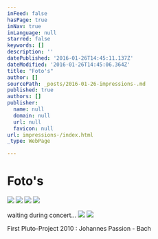 ```yaml
---
inFeed: false
hasPage: true
inNav: true
inLanguage: null
starred: false
keywords: []
description: ''
datePublished: '2016-01-26T14:45:11.137Z'
dateModified: '2016-01-26T14:45:06.364Z'
title: "Foto's"
author: []
sourcePath: _posts/2016-01-26-impressions-.md
published: true
authors: []
publisher:
  name: null
  domain: null
  url: null
  favicon: null
url: impressions-/index.html
_type: WebPage

---
```

# Foto's
![](https://s3-us-west-2.amazonaws.com/the-grid-img/p/fcd690cd33e2ea0376d31ef014874376f3e217a5.jpg)
![](https://s3-us-west-2.amazonaws.com/the-grid-img/p/9e4c273f3cd3e8ed1f72e13e389434faa0534e66.jpg)
![](https://s3-us-west-2.amazonaws.com/the-grid-img/p/e5be987447a56fec8104e29f635e5fff0f0eee3a.jpg)
![](https://s3-us-west-2.amazonaws.com/the-grid-img/p/bd0ee39f534b7f1f1b531dd6e78c8979496e8491.jpg)

waiting during concert...
![](https://s3-us-west-2.amazonaws.com/the-grid-img/p/c20c83a85bfd6724fdc421080000c72f829a661d.jpg)
![](https://s3-us-west-2.amazonaws.com/the-grid-img/p/b039721ae22ffc343c5414fd82ab3556958c6a40.jpg)

First Pluto-Project 2010 : Johannes Passion - Bach